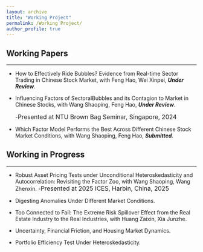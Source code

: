 ```yaml
---
layout: archive
title: "Working Project"
permalink: /Working Project/
author_profile: true
---
```


## Working Papers
---
* How to Effectively Ride Bubbles? Evidence from Real-time Sector Trading in Chinese Stock Market, with Feng Hao, Wei Xinpei, ***Under Review***. 

* Influencing Factors of SectoralBubbles and its Contagion to Market in Chinese Stocks, with Wang Shaoping, Feng Hao, ***Under Review***.

  -<font size=3>Presented at NTU Brown Bag Seminar, Singapore, 2024</font>
  
* Which Factor Model Performs the Best Across Different Chinese Stock Market Conditions, with Wang Shaoping, Feng Hao, ***Submitted***.

## Working in Progress
---
* Robust Asset Pricing Tests under Unconditional Heteroskedasticity and Autocorrelation: Revisiting the Factor Zoo, with Wang Shaoping, Wang Zhenxin.
   -<font size=3>Presented at 2025 ICES, Harbin, China, 2025</font>

* Digesting Anomalies Under Different Market Conditions.

* Too Connected to Fail: The Extreme Risk Spillover Effect from the Real Estate Industry to the Real Industries, with Huang Zaixin, Xia Junzhe.

* Uncertainty, Financial Friction, and Housing Market Dynamics.

* Portfolio Efficiency Test Under Heteroskedasticity.
